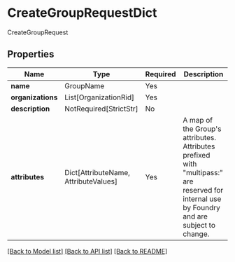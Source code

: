 # CreateGroupRequestDict

CreateGroupRequest

## Properties
| Name | Type | Required | Description |
| ------------ | ------------- | ------------- | ------------- |
**name** | GroupName | Yes |  |
**organizations** | List[OrganizationRid] | Yes |  |
**description** | NotRequired[StrictStr] | No |  |
**attributes** | Dict[AttributeName, AttributeValues] | Yes | A map of the Group's attributes. Attributes prefixed with "multipass:" are reserved for internal use by Foundry and are subject to change. |


[[Back to Model list]](../../../README.md#models-v2-link) [[Back to API list]](../../README.md#documentation-for-api-endpoints) [[Back to README]](../../README.md)

